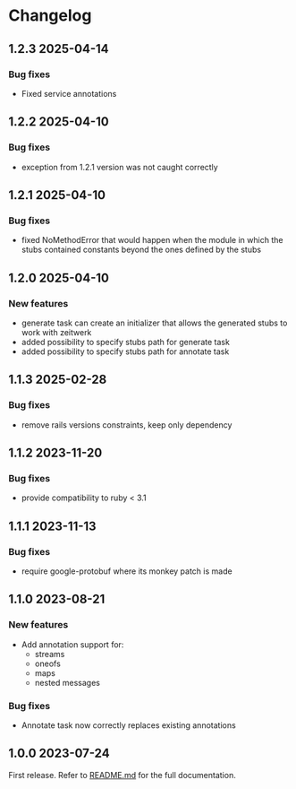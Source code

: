 # Changelog

<!--[//]: # (
## <Release number> <Date YYYY-MM-DD>
### Breaking changes
### Deprecations
### New features
### Bug fixes
)-->

## 1.2.3 2025-04-14
### Bug fixes
- Fixed service annotations

## 1.2.2 2025-04-10
### Bug fixes
- exception from 1.2.1 version was not caught correctly

## 1.2.1 2025-04-10
### Bug fixes
- fixed NoMethodError that would happen when the module in which the stubs contained constants beyond the ones defined by the stubs

## 1.2.0 2025-04-10
### New features
- generate task can create an initializer that allows the generated stubs to work with zeitwerk
- added possibility to specify stubs path for generate task
- added possibility to specify stubs path for annotate task

## 1.1.3 2025-02-28
### Bug fixes
- remove rails versions constraints, keep only dependency

## 1.1.2 2023-11-20
### Bug fixes
- provide compatibility to ruby < 3.1

## 1.1.1 2023-11-13
### Bug fixes
- require google-protobuf where its monkey patch is made

## 1.1.0 2023-08-21
### New features
- Add annotation support for:
  - streams
  - oneofs
  - maps
  - nested messages
### Bug fixes
- Annotate task now correctly replaces existing annotations

## 1.0.0 2023-07-24

First release. Refer to [README.md](README.md) for the full documentation.
